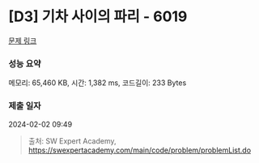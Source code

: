 # [D3] 기차 사이의 파리 - 6019 

[문제 링크](https://swexpertacademy.com/main/code/problem/problemDetail.do?contestProbId=AWajaTmaZw4DFAWM) 

### 성능 요약

메모리: 65,460 KB, 시간: 1,382 ms, 코드길이: 233 Bytes

### 제출 일자

2024-02-02 09:49



> 출처: SW Expert Academy, https://swexpertacademy.com/main/code/problem/problemList.do